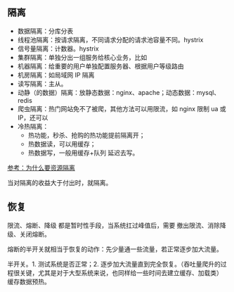 ## 隔离

- 数据隔离：分库分表
- 线程池隔离：按请求隔离，不同请求分配的请求池容量不同。hystrix
- 信号量隔离：计数器。hystrix
- 集群隔离：单独分出一组服务给核心业务，比如
- 机器隔离：给重要的用户单独配置服务器、根据用户等级路由
- 机房隔离：如局域网 IP 隔离
- 读写隔离：主从。
- 动静（的数据）隔离：放静态数据：nginx、apache；动态数据：mysql、redis
- 爬虫隔离：热门网站免不了被爬，其他方法可以用限流，如 nginx 限制 ua 或 IP，还可以
- 冷热隔离：
    - 热功能，秒杀、抢购的热功能提前隔离开；
    - 热数据读，可以用缓存；
    - 热数据写，一般用缓存+队列 延迟去写。

[参考：为什么要资源隔离](https://www.cnblogs.com/Courage129/p/14421585.html)

当对隔离的收益大于付出时，就隔离。

## 恢复

限流、熔断、降级 都是暂时性手段，当系统扛过峰值后，需要 撤出限流、消除降级、关闭熔断。

熔断的半开关就相当于恢复的动作：先少量通一些流量，若正常逐步加大流量。

半开关。1. 测试系统是否正常；2. 逐步加大流量直到完全恢复。（吞吐量爬升的过程很关键，尤其是对于大型系统来说，也同样给一些时间去建立缓存、加载类）
缓存数据预热。
